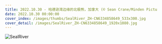 ```yaml
---
title: 2022.10.30 - 哈德逊湾边缘的北极熊，加拿大 (© Sean Crane/Minden Pictures)
date: 2022.10.30 00:00:00
cover_index: /images/thumbs/SealRiver_ZH-CN6334858649_533x300.jpg
cover_detail: /images/SealRiver_ZH-CN6334858649_1920x1080.jpg
---
```


![SealRiver](/images/SealRiver_ZH-CN6334858649_1920x1080.jpg)

